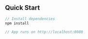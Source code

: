 ## Quick Start

```javascript
// Install dependencies 
npm install 

// App runs on http://localhost:8080
```